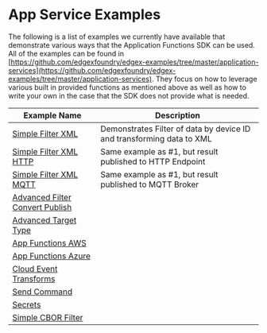 # App Service Examples

The following is a list of examples we currently have available that demonstrate various ways that the Application Functions SDK can be used. All of the examples
can be found in [https://github.com/edgexfoundry/edgex-examples/tree/master/application-services](https://github.com/edgexfoundry/edgex-examples/tree/master/application-services). They focus on how to leverage various built in
provided functions as mentioned above as well as how to write your own in the case that the SDK does not provide what is needed.

| Example Name | Description |
| ------------ | ----------- |
| [Simple Filter XML](https://github.com/edgexfoundry/edgex-examples/tree/master/application-services/custom/simple-filter-xml) | Demonstrates Filter of data by device ID and transforming data to XML |
| [Simple Filter XML HTTP](https://github.com/edgexfoundry/edgex-examples/tree/master/application-services/custom/simple-filter-xml-http) |     Same example as #1, but result published to HTTP Endpoint |
| [Simple Filter XML MQTT](https://github.com/edgexfoundry/edgex-examples/tree/master/application-services/custom/simple-filter-xml-mqtt) |     Same example as #1, but result published to MQTT Broker |
| [Advanced Filter Convert Publish](https://github.com/edgexfoundry/edgex-examples/tree/master/application-services/custom/advanced-filter-convert-publish)	| |
| [Advanced Target Type](https://github.com/edgexfoundry/edgex-examples/tree/master/application-services/custom/advanced-target-type)	| |
| [App Functions AWS](https://github.com/edgexfoundry/edgex-examples/tree/master/application-services/custom/aws-export)	| |
| [App Functions Azure](https://github.com/edgexfoundry/edgex-examples/tree/master/application-services/custom/azure-export)	| |
| [Cloud Event Transforms](https://github.com/edgexfoundry/edgex-examples/tree/master/application-services/custom/cloud-event)	| |
| [Send Command](https://github.com/edgexfoundry/edgex-examples/tree/master/application-services/custom/send-command)	| |
| [Secrets](https://github.com/edgexfoundry/edgex-examples/tree/master/application-services/custom/secrets)	| |
| [Simple CBOR Filter](https://github.com/edgexfoundry/edgex-examples/tree/master/application-services/custom/simple-cbor-filter) | |


